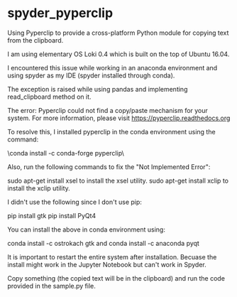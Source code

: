 # spyder_pyperclip
Using Pyperclip to provide a cross-platform Python module for copying text from the clipboard.

I am using elementary OS Loki 0.4 which is built on the top of Ubuntu 16.04.

I encountered this issue while working in an anaconda environment and using spyder as my IDE (spyder installed through conda).

The exception is raised while using pandas and implementing read_clipboard method on it.

The error: Pyperclip could not find a copy/paste mechanism for your system. For more information, please visit https://pyperclip.readthedocs.org

To resolve this, I installed pyperclip in the conda environment using the command:

\conda install -c conda-forge pyperclip\

Also, run the following commands to fix the "Not Implemented Error":

sudo apt-get install xsel to install the xsel utility.
sudo apt-get install xclip to install the xclip utility.

I didn't use the following since I don't use pip:

pip install gtk
pip install PyQt4

You can install the above in conda environment using:

conda install -c ostrokach gtk
and
conda install -c anaconda pyqt

It is important to restart the entire system after installation. Becuase the install might work in the Jupyter Notebook but can't work in Spyder.

Copy something (the copied text will be in the clipboard) and run the code provided in the sample.py file.
